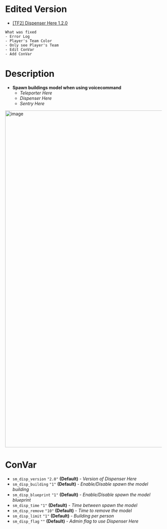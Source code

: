 # Edited Version
- [[TF2] Dispenser Here 1.2.0](https://forums.alliedmods.net/showthread.php?p=2024796)
```
What was fixed
- Error Log
- Player's Team Color
- Only see Player's Team
- Edit ConVar
- Add ConVar
```
# Description
- **Spawn buildings model when using voicecommand**
  - *Teleporter Here*
  - *Dispenser Here*
  - *Sentry Here*
<img width="1920" height="1080" alt="image" src="https://github.com/user-attachments/assets/0a82a703-7784-426d-8b30-7a5a5937d332" />

# ConVar
- `sm_disp_version` `"2.0"` **(Default)** - _Version of Dispenser Here_
- `sm_disp_building` `"1"` **(Default)** - _Enable/Disable spawn the model building_
- `sm_disp_blueprint` `"1"` **(Default)** - _Enable/Disable spawn the model blueprint_
- `sm_disp_time` `"1"` **(Default)** - _Time between spawn the model_
- `sm_disp_remove` `"10"` **(Default)** - _Time to remove the model_
- `sm_disp_limit` `"1"` **(Default)** - _Building per person_
- `sm_disp_flag` `""` **(Default)** - _Admin flag to use Dispenser Here_

